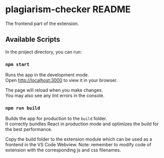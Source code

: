 # plagiarism-checker README

The frontend part of the extension.

## Available Scripts

In the project directory, you can run:

### `npm start`

Runs the app in the development mode.\
Open [http://localhost:3000](http://localhost:3000) to view it in your browser.

The page will reload when you make changes.\
You may also see any lint errors in the console.

### `npm run build`

Builds the app for production to the `build` folder.\
It correctly bundles React in production mode and optimizes the build for the best performance.

Copy the build folder to the extension module which can be used as a frontend in the VS Code Webview. Note: remember to modify code of extension with the corresponding js and css filenames.
